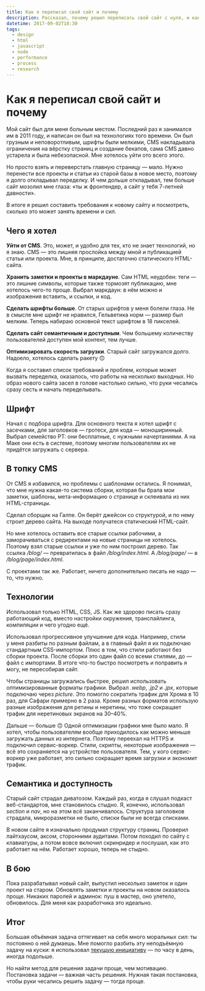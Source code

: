 ```yaml
---
title: Как я переписал свой сайт и почему
description: Рассказал, почему решил переписать свой сайт с нуля, и как это сделал.
datetime: 2017-09-02T18:30
tags:
  - design
  - html
  - javascript
  - node
  - performance
  - process
  - research
---
```


# Как я переписал свой сайт и почему

Мой сайт был для меня больным местом. Последний раз я занимался им в 2011 году, и написан он был на технологиях того времени. Он был грузным и неповоротливым, шрифты были мелкими, CMS накладывала ограничения на вёрстку страниц и создание бекапов, сама CMS давно устарела и была небезопасной. Мне хотелось уйти ото всего этого.

Но просто взять и переверстать главную страницу — мало. Нужно перенести все проекты и статьи из старой базы в новое место, поэтому я долго откладывал переделку. И чем дольше откладывал, тем больше сайт мозолил мне глаза: «ты ж фронтендер, а сайт у тебя 7-летней давности».

В итоге я решил составить требования к новому сайту и посмотреть, сколько это может занять времени и сил.

## Чего я хотел

**Уйти от CMS**. Это, может, и удобно для тех, кто не знает технологий, но я знаю. CMS — это лишняя прослойка между мной и публикацией статьи или проекта. Мне, в принципе, достаточно статического HTML-сайта.

**Хранить заметки и проекты в маркдауне**. Сам HTML неудобен: теги — это лишние символы, которые также тормозят публикацию, мне хотелось чего-то проще. Выбрал маркдаун: в нём можно и изображения вставить, и ссылки, и код.

**Сделать шрифты больше**. От старых шрифтов у меня болели глаза. Не в смысле мне шрифт не нравился, Гельветика норм — размер был мелким. Теперь набираю основной текст шрифтом в 18 пикселей.

**Сделать сайт семантичным и доступным**. Чем большему количеству пользователей доступен мой контент, тем лучше.

**Оптимизировать скорость загрузки**. Старый сайт загружался долго. Надоело, хотелось сделать ракету 🙃

Когда я составил список требований и проблем, которые может вызвать переделка, оказалось, что работы на несколько выходных. Но образ нового сайта засел в голове настолько сильно, что руки чесались сразу сесть и начать переделывать.

## Шрифт

Начал с подбора шрифта. Для основного текста я хотел шрифт с засечками, для заголовков — гротеск, для кода — моноширинный. Выбрал семейство PT: они бесплатные, с нужными начертаниями. А на Маке они есть в системе, поэтому многим пользователям их не придётся загружать с сервера.

## В топку CMS

От CMS я избавился, но проблемы с шаблонами остались. Я понимал, что мне нужна какая-то система сборки, которая бы брала мои заметки, шаблоны, мета-информацию о странице и склеивала из них HTML-страницы.

Сделал сборщик на Галпе. Он берёт джейсон со структурой, и по нему строит дерево сайта. На выходе получатеся статический HTML-сайт.

Но мне хотелось оставить все старые ссылки рабочими, а заморачиваться с редиректами на новые страницы не хотелось. Поэтому взял старые ссылки и уже по ним построил дерево. Так ссылка _/blog/_ — превратилась в файл _/blog/index.html_. А _/blog/page/_ — в _/blog/page/index.html_.

С проектами так же. Работает, ничего дополнительно писать не надо — то, что нужно.

## Технологии

Использовал только HTML, CSS, JS. Как же здорово писать сразу работающий код, вместо настройки окружения, транспайлинга, компиляции и чего угодно ещё.

Использовал прогрессивное улучшение для кода. Например, стили у меня разбиты по разным файлам, а в главный файл я их подключаю стандартным CSS-импортом. Плюс в том, что стили работают без сборки проекта. После сборки это один файл со всеми стилями, до — файл с импортами. В итоге что-то быстро посмотреть и поправить я могу, не пересобирая сайт.

Чтобы страницы загружались быстрее, решил использовать оптимизированные форматы графики. Выбрал _.webp_, _.jp2_ и _.jpx_, которые подключаю через _picture_. Это помогло сократить трафик для Хрома в 10 раз, для Сафари примерно в 2 раза. Кроме разных форматов использую разные изображения для ретины и неретины, что тоже сокращает трафик для неретиновых экранов на 30–40%.

Дальше — больше 🙃 Одной оптимизации графики мне было мало. Я хотел, чтобы пользователям вообще приходилось как можно меньше загружать данных из интернета. Поэтому переехал на HTTPS и подключил сервис-воркер. Стили, скрипты, некоторые изображения — всё это сохраняется на устройстве пользователя. Тем, у кого сервис-воркер уже работает, это сильно сокращает время загрузки и экономит трафик.

## Семантика и доступность

Старый сайт страдал диватозом. Каждый раз, когда я слушал подкаст веб-стандартов, мне становилось стыдно. Я, конечно, использовал _section_ и _nav_, но на этом всё заканчивалось. Структура заголовков страдала, микроразметки не было, списки были не всегда списками.

В новом сайте я изначально продумал структуру страниц. Проверил лайтхаусом, аксом, сторонними аудитами. Потом походил по сайту с клавиатуры, а потом вовсе включил скринридер и послушал, как это работает на нём. Работает хорошо, теперь не стыдно.

## В бою

Пока разрабатывал новый сайт, выпустил несколько заметок и один проект на старом. Обновлять заметки и проекты на новом оказалось проще. Никаких паролей и админок: пуш в мастер, оно улетело, обновилось. Для меня как разработчика это идеально.

## Итог

Большая объёмная задача оттягивает на себя много моральных сил: ты постоянно о ней думаешь. Мне помогло разбить эту неподъёмную задачу на куски: я использовал [текущую инициативу](http://fff.works/blog/all/current-initiative/) — по часу в день, иногда подольше.

Но найти метод для решения задачи проще, чем мотивацию. Постановка задачи — важная часть решения. Нужная такая постановка, чтобы руки чесались решить задачу — тогда проще.
